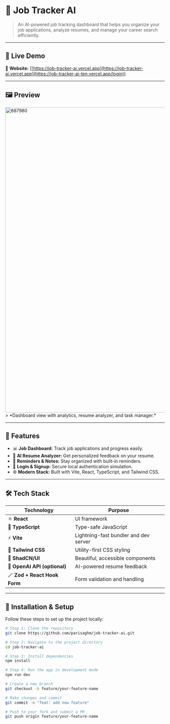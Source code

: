 # 🌟 Job Tracker AI

> An AI-powered job tracking dashboard that helps you organize your job applications, analyze resumes, and manage your career search efficiently.

---

## 🚀 Live Demo

🔗 **Website:** [[https://job-tracker-ai.vercel.app](https://job-tracker-ai.vercel.app](https://job-tracker-ai-ten.vercel.app/login))

---

## 🖼️ Preview

<img width="1911" height="961" alt="687980" src="https://github.com/user-attachments/assets/c97a3568-c9ca-45cb-9f7a-71ccd94a7f4f" />
> *Dashboard view with analytics, resume analyzer, and task manager.*

---

## 🧠 Features

- 📊 **Job Dashboard:** Track job applications and progress easily.  
- 🧠 **AI Resume Analyzer:** Get personalized feedback on your resume.  
- 💬 **Reminders & Notes:** Stay organized with built-in reminders.  
- 🔐 **Login & Signup:** Secure local authentication simulation.  
- ⚙️ **Modern Stack:** Built with Vite, React, TypeScript, and Tailwind CSS.  

---

## 🛠️ Tech Stack

| Technology | Purpose |
|-------------|----------|
| ⚛️ **React** | UI framework |
| 🧠 **TypeScript** | Type-safe JavaScript |
| ⚡ **Vite** | Lightning-fast bundler and dev server |
| 🎨 **Tailwind CSS** | Utility-first CSS styling |
| 🧩 **ShadCN/UI** | Beautiful, accessible components |
| 🤖 **OpenAI API (optional)** | AI-powered resume feedback |
| 🪄 **Zod + React Hook Form** | Form validation and handling |

---

## 🧩 Installation & Setup

Follow these steps to set up the project locally:

```bash
# Step 1: Clone the repository
git clone https://github.com/parisaghm/job-tracker-ai.git

# Step 2: Navigate to the project directory
cd job-tracker-ai

# Step 3: Install dependencies
npm install

# Step 4: Run the app in development mode
npm run dev

# Create a new branch
git checkout -b feature/your-feature-name

# Make changes and commit
git commit -m "feat: add new feature"

# Push to your fork and submit a PR
git push origin feature/your-feature-name
